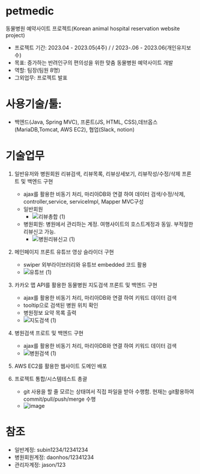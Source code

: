 # petmedic
동물병원 예약사이트 프로젝트(Korean animal hospital reservation website project)
- 프로젝트 기간: 2023.04 - 2023.05(4주) / / 2023-.06 - 2023.06(개인유지보수)
- 목표: 증가하는 반려인구의 편의성을 위한 맞춤 동물병원 예약사이트 개발
- 역할: 팀장(팀원 8명)
- 그외업무: 프로젝트 발표

# 사용기술/툴:
- 백엔드(Java, Spring MVC), 프론트(JS, HTML, CSS),데브옵스(MariaDB,Tomcat, AWS EC2), 협업(Slack, notion)
# 기술업무
1. 일반유저와 병원회원 리뷰검색, 리뷰목록, 리뷰상세보기, 리뷰작성/수정/삭제 프론트 및 백엔드 구현
   - ajax를 활용한 비동기 처리, 마리아DB와 연결 하여 데이터 검색/수정/삭제, controller,service, serviceImpl, Mapper MVC구성
   - 일반회원
     - ![리뷰총합 (1)](https://github.com/segene99/petmedic/assets/112309011/2d51007b-fdc3-4e58-9d28-35015c8e0b97)
   - 병원회원: 병원에서 관리하는 계정. 여행사이트의 호스트계정과 동일. 부적절한 리뷰신고 가능.
     - ![병원리뷰신고 (1)](https://github.com/segene99/petmedic/assets/112309011/33404027-d34d-4f3f-8596-bd32052e628f)

2. 메인페이지 프론트 유튜브 영상 슬라이더 구현
   - swiper 외부라이브러리와 유튜브 embedded 코드 활용
   - ![유튜브 (1)](https://github.com/segene99/petmedic/assets/112309011/b83f7bad-15ea-4abe-a0ef-680114d7171d)

3. 카카오 맵 API를 활용한 동물병원 지도검색 프론트 및 백엔드 구현
   - ajax를 활용한 비동기 처리, 마리아DB와 연결 하여 키워드 데이터 검색
   - tooltip으로 검색된 병원 위치 확인
   - 병원정보 요약 목록 출력
   - ![지도검색 (1)](https://github.com/segene99/petmedic/assets/112309011/ead8cb6d-5d45-45ef-8866-cf8589e08e22)

5. 병원검색 프로트 및 백엔드 구현
   - ajax를 활용한 비동기 처리, 마리아DB와 연결 하여 키워드 데이터 검색
   - ![병원검색 (1)](https://github.com/segene99/petmedic/assets/112309011/b7746cfa-b315-463c-bb84-64b2d44696db)

6. AWS EC2를 활용한 웹사이트 도메인 배포
   
7. 프로젝트 통합/시스템테스트 총괄
   - git 사용을 할 줄 모르는 상태여서 직접 파일을 받아 수행함. 현재는 git활용하여 commit/pull/push/merge 수행
   - ![image](https://github.com/segene99/petmedic/assets/112309011/281365a0-27f9-4671-80fa-e335aa113b5f)
  
# 참조
- 일반계정: subin1234/12341234
- 병원회원계정: daonhos/12341234
- 관리자계정: jason/123

